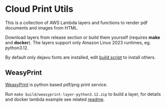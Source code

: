# Cloud Print Utils

This is a collection of AWS Lambda layers and functions to render pdf documents
and images from HTML.

Download layers from release section or build them yourself (requires **make** and **docker**).
The layers support only Amazon Linux 2023 runtimes, eg. python3.12.

By default only dejavu fonts are installed, edit [build script](fonts/layer_builder.sh) to install others.

## WeasyPrint

[WeasyPrint](https://weasyprint.org/) is python based pdf/png print service.

Run `make build/weasyprint-layer-python3.12.zip` to build a layer, for details
and docker lambda example see related [readme](weasyprint/README.md).
